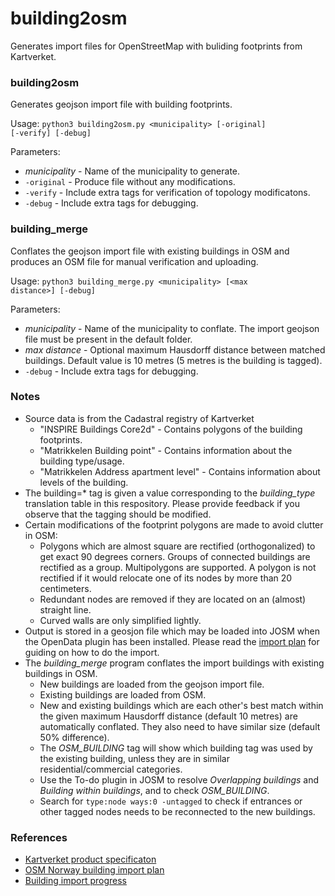 # building2osm
Generates import files for OpenStreetMap with buliding footprints from Kartverket.

### building2osm

Generates geojson import file with building footprints.

Usage:
<code>python3 building2osm.py \<municipality\> [-original] [-verify] [-debug]</code>

Parameters:
* _municipality_ - Name of the municipality to generate.
* <code>-original</code> - Produce file without any modifications.
* <code>-verify</code> - Include extra tags for verification of topology modificatons.
* <code>-debug</code> - Include extra tags for debugging.

### building_merge

Conflates the geojson import file with existing buildings in OSM and produces an OSM file for manual verification and uploading.

Usage:
<code>python3 building_merge.py \<municipality\> [\<max distance\>] [-debug]</code>

Parameters:
* _municipality_ - Name of the municipality to conflate. The import geojson file must be present in the default folder.
* _max distance_ - Optional maximum Hausdorff distance between matched buildings. Default value is 10 metres (5 metres is the building is tagged).
* <code>-debug</code> - Include extra tags for debugging.

### Notes
* Source data is from the Cadastral registry of Kartverket
  * "INSPIRE Buildings Core2d" - Contains polygons of the building footprints.
  * "Matrikkelen Building point" - Contains information about the building type/usage.
  * "Matrikkelen Address apartment level" - Contains information about levels of the building. 
* The building=* tag is given a value corresponding to the _building_type_ translation table in this respository. Please provide feedback if you observe that the tagging should be modified. 
* Certain modifications of the footprint polygons are made to avoid clutter in OSM:
  * Polygons which are almost square are rectified (orthogonalized) to get exact 90 degrees corners. Groups of connected buildings are rectified as a group. Multipolygons are supported. A polygon is not rectified if it would relocate one of its nodes by more than 20 centimeters.
  * Redundant nodes are removed if they are located on an (almost) straight line.
  * Curved walls are only simplified lightly.
* Output is stored in a geosjon file which may be loaded into JOSM when the OpenData plugin has been installed. Please read the [import plan](https://wiki.openstreetmap.org/wiki/Import/Catalogue/Norway_Building_Import) for guiding on how to do the import.
* The _building_merge_ program conflates the import buildings with existing buildings in OSM.
  * New buildings are loaded from the geojson import file.
  * Existing buildings are loaded from OSM.
  * New and existing buildings which are each other's best match within the given maximum Hausdorff distance (default 10 metres) are automatically conflated. They also need to have similar size (default 50% difference).
  * The _OSM_BUILDING_ tag will show which building tag was used by the existing building, unless they are in similar residential/commercial categories.
  * Use the To-do plugin in JOSM to resolve _Overlapping buildings_ and _Building within buildings_, and to check _OSM_BUILDING_.
  * Search for <code>type:node ways:0 -untagged</code> to check if entrances or other tagged nodes needs to be reconnected to the new buildings.

### References

* [Kartverket product specificaton](https://register.geonorge.no/data/documents/Produktspesifikasjoner_Matrikkelen%20-%20Bygningspunkt_v1_produktspesifikasjon-matrikkelen-bygningspunkt-versjon20180501_.pdf)
* [OSM Norway building import plan](https://wiki.openstreetmap.org/wiki/Import/Catalogue/Norway_Building_Import)
* [Building import progress](https://wiki.openstreetmap.org/wiki/Import/Catalogue/Norway_Building_Import/Progress)
